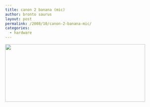 ```yaml
---
title: canon 2 banana (mic)
author: bronto saurus
layout: post
permalink: /2008/10/canon-2-banana-mic/
categories:
  - hardware
---
```

<img src="/images/canonBanana.jpg" width="452" height="186" border="0" alt="" />